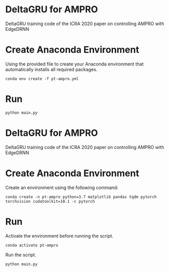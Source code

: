# DeltaGRU for AMPRO
DeltaGRU training code of the ICRA 2020 paper on controlling AMPRO with EdgeDRNN

# Create Anaconda Environment
Using the provided file to create your Anaconda environment that automatically installs all required packages.
```
conda env create -f pt-ampro.yml
```

# Run
```
python main.py
```

# DeltaGRU for AMPRO
DeltaGRU training code of the ICRA 2020 paper on controlling AMPRO with EdgeDRNN

# Create Anaconda Environment
Create an environment using the following command:
```
conda create -n pt-ampro python=3.7 matplotlib pandas tqdm pytorch torchvision cudatoolkit=10.1 -c pytorch
```

# Run
Activate the environment before running the script.
```
conda activate pt-ampro
```
Run the script.
```
python main.py
```
